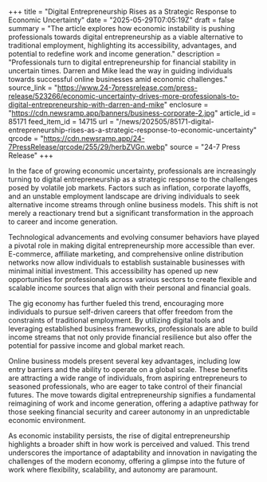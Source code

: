+++
title = "Digital Entrepreneurship Rises as a Strategic Response to Economic Uncertainty"
date = "2025-05-29T07:05:19Z"
draft = false
summary = "The article explores how economic instability is pushing professionals towards digital entrepreneurship as a viable alternative to traditional employment, highlighting its accessibility, advantages, and potential to redefine work and income generation."
description = "Professionals turn to digital entrepreneurship for financial stability in uncertain times. Darren and Mike lead the way in guiding individuals towards successful online businesses amid economic challenges."
source_link = "https://www.24-7pressrelease.com/press-release/523266/economic-uncertainty-drives-more-professionals-to-digital-entrepreneurship-with-darren-and-mike"
enclosure = "https://cdn.newsramp.app/banners/business-corporate-2.jpg"
article_id = 85171
feed_item_id = 14715
url = "/news/202505/85171-digital-entrepreneurship-rises-as-a-strategic-response-to-economic-uncertainty"
qrcode = "https://cdn.newsramp.app/24-7PressRelease/qrcode/255/29/herbZVGn.webp"
source = "24-7 Press Release"
+++

<p>In the face of growing economic uncertainty, professionals are increasingly turning to digital entrepreneurship as a strategic response to the challenges posed by volatile job markets. Factors such as inflation, corporate layoffs, and an unstable employment landscape are driving individuals to seek alternative income streams through online business models. This shift is not merely a reactionary trend but a significant transformation in the approach to career and income generation.</p><p>Technological advancements and evolving consumer behaviors have played a pivotal role in making digital entrepreneurship more accessible than ever. E-commerce, affiliate marketing, and comprehensive online distribution networks now allow individuals to establish sustainable businesses with minimal initial investment. This accessibility has opened up new opportunities for professionals across various sectors to create flexible and scalable income sources that align with their personal and financial goals.</p><p>The gig economy has further fueled this trend, encouraging more individuals to pursue self-driven careers that offer freedom from the constraints of traditional employment. By utilizing digital tools and leveraging established business frameworks, professionals are able to build income streams that not only provide financial resilience but also offer the potential for passive income and global market reach.</p><p>Online business models present several key advantages, including low entry barriers and the ability to operate on a global scale. These benefits are attracting a wide range of individuals, from aspiring entrepreneurs to seasoned professionals, who are eager to take control of their financial futures. The move towards digital entrepreneurship signifies a fundamental reimagining of work and income generation, offering a adaptive pathway for those seeking financial security and career autonomy in an unpredictable economic environment.</p><p>As economic instability persists, the rise of digital entrepreneurship highlights a broader shift in how work is perceived and valued. This trend underscores the importance of adaptability and innovation in navigating the challenges of the modern economy, offering a glimpse into the future of work where flexibility, scalability, and autonomy are paramount.</p>